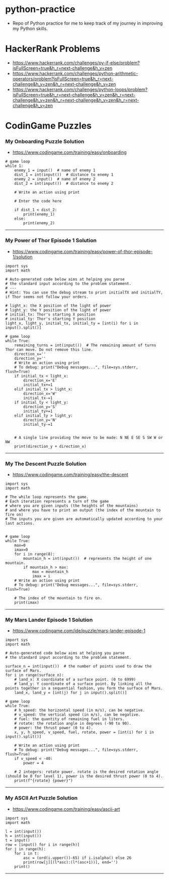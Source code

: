 # python-practice
- Repo of Python practice for me to keep track of my journey in improving my Python skills.
# HackerRank Problems
- https://www.hackerrank.com/challenges/py-if-else/problem?isFullScreen=true&h_r=next-challenge&h_v=zen
- https://www.hackerrank.com/challenges/python-arithmetic-operators/problem?isFullScreen=true&h_r=next-challenge&h_v=zen&h_r=next-challenge&h_v=zen
- https://www.hackerrank.com/challenges/python-loops/problem?isFullScreen=true&h_r=next-challenge&h_v=zen&h_r=next-challenge&h_v=zen&h_r=next-challenge&h_v=zen&h_r=next-challenge&h_v=zen
# CodinGame Puzzles
### My Onboarding Puzzle Solution
- https://www.codingame.com/training/easy/onboarding

```
# game loop
while 1:
    enemy_1 = input()  # name of enemy 1
    dist_1 = int(input())  # distance to enemy 1
    enemy_2 = input()  # name of enemy 2
    dist_2 = int(input())  # distance to enemy 2

    # Write an action using print

    # Enter the code here

    if dist_1 < dist_2:
        print(enemy_1)
    else:
        print(enemy_2)
```
___
### My Power of Thor Episode 1 Solution
- https://www.codingame.com/training/easy/power-of-thor-episode-1/solution

```
import sys
import math

# Auto-generated code below aims at helping you parse
# the standard input according to the problem statement.
# ---
# Hint: You can use the debug stream to print initialTX and initialTY, if Thor seems not follow your orders.

# light_x: the X position of the light of power
# light_y: the Y position of the light of power
# initial_tx: Thor's starting X position
# initial_ty: Thor's starting Y position
light_x, light_y, initial_tx, initial_ty = [int(i) for i in input().split()]

# game loop
while True:
    remaining_turns = int(input())  # The remaining amount of turns Thor can move. Do not remove this line.
    direction_x=''
    direction_y=''
    # Write an action using print
    # To debug: print("Debug messages...", file=sys.stderr, flush=True)
    if initial_tx < light_x:
        direction_x='E'
        initial_tx+=1
    elif initial_tx > light_x:
        direction_x='W'
        initial_tx-=1
    if initial_ty < light_y:
        direction_y='S'
        initial_ty+=1
    elif initial_ty > light_y:
        direction_y='N'
        initial_ty-=1
    
        
    # A single line providing the move to be made: N NE E SE S SW W or NW
    print(direction_y + direction_x)
```
___
### My The Descent Puzzle Solution
- https://www.codingame.com/training/easy/the-descent

```
import sys
import math

# The while loop represents the game.
# Each iteration represents a turn of the game
# where you are given inputs (the heights of the mountains)
# and where you have to print an output (the index of the mountain to fire on)
# The inputs you are given are automatically updated according to your last actions.


# game loop
while True:
    max=0
    imax=0
    for i in range(8):
        mountain_h = int(input())  # represents the height of one mountain.
        if mountain_h > max:
            max = mountain_h
            imax = i
    # Write an action using print
    # To debug: print("Debug messages...", file=sys.stderr, flush=True)

    # The index of the mountain to fire on.
    print(imax)

```
___
### My Mars Lander Episode 1 Solution
- https://www.codingame.com/ide/puzzle/mars-lander-episode-1

```
import sys
import math

# Auto-generated code below aims at helping you parse
# the standard input according to the problem statement.

surface_n = int(input())  # the number of points used to draw the surface of Mars.
for i in range(surface_n):
    # land_x: X coordinate of a surface point. (0 to 6999)
    # land_y: Y coordinate of a surface point. By linking all the points together in a sequential fashion, you form the surface of Mars.
    land_x, land_y = [int(j) for j in input().split()]

# game loop
while True:
    # h_speed: the horizontal speed (in m/s), can be negative.
    # v_speed: the vertical speed (in m/s), can be negative.
    # fuel: the quantity of remaining fuel in liters.
    # rotate: the rotation angle in degrees (-90 to 90).
    # power: the thrust power (0 to 4).
    x, y, h_speed, v_speed, fuel, rotate, power = [int(i) for i in input().split()]

    # Write an action using print
    # To debug: print("Debug messages...", file=sys.stderr, flush=True)
    if v_speed < -40:
        power = 4

    # 2 integers: rotate power. rotate is the desired rotation angle (should be 0 for level 1), power is the desired thrust power (0 to 4).
    print(f"{rotate} {power}")

```
___
### My ASCII Art Puzzle Solution
- https://www.codingame.com/training/easy/ascii-art

```
import sys
import math

l = int(input())
h = int(input())
t = input()
row = [input() for i in range(h)]
for j in range(h):
    for i in t:
        asc = (ord(i.upper())-65) if i.isalpha() else 26
        print(row[j][(l*asc):(l*(asc+1))], end='')
    print()
```
    
___

